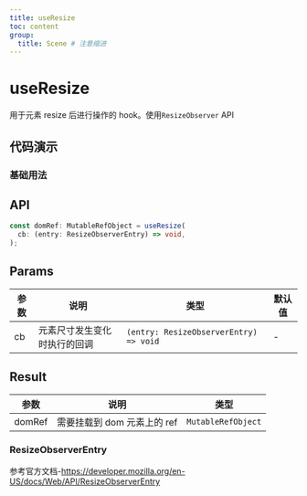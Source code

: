 ```yaml
---
title: useResize
toc: content
group:
  title: Scene # 注意缩进
---
```


# useResize

用于元素 resize 后进行操作的 hook。使用`ResizeObserver` API

## 代码演示

### 基础用法

<code src="./example"></code>

## API

```ts
const domRef: MutableRefObject = useResize(
  cb: (entry: ResizeObserverEntry) => void,
);
```

## Params

| 参数 | 说明                         | 类型                                   | 默认值 |
| ---- | ---------------------------- | -------------------------------------- | ------ |
| cb   | 元素尺寸发生变化时执行的回调 | `(entry: ResizeObserverEntry) => void` | -      |

## Result

| 参数   | 说明                        | 类型               |
| ------ | --------------------------- | ------------------ |
| domRef | 需要挂载到 dom 元素上的 ref | `MutableRefObject` |

### ResizeObserverEntry

参考官方文档-https://developer.mozilla.org/en-US/docs/Web/API/ResizeObserverEntry
